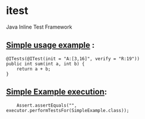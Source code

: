 itest
=====

Java Inline Test Framework



[Simple usage example](https://github.com/ggkochanski/itest/blob/master/itest-engine/src/test/java/org/itest/test/example1/SimpleExample.java) :
--------------------

    @ITests(@ITest(init = "A:[3,16]", verify = "R:19"))
    public int sum(int a, int b) {
        return a + b;
    }




[Simple Example execution](https://github.com/ggkochanski/itest/blob/master/itest-engine/src/test/java/org/itest/test/ITestExecutorTest.java):
------------------------

        Assert.assertEquals("", executor.performTestsFor(SimpleExample.class));



